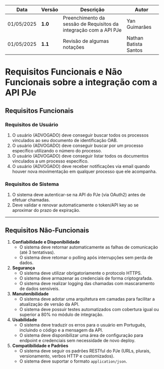 | Data       | Versão | Descrição                          | Autor                    |
|------------|--------|------------------------------------|--------------------------|
| 01/05/2025 | **1.0** | Preenchimento da sessão de Requisitos da integração com a API PJe | Yan Guimarães   |
| 01/05/2025 | **1.1** | Revisão de algumas notações | Nathan Batista Santos   |

# Requisitos Funcionais e Não Funcionais sobre a integração com a API PJe

## Requisitos Funcionais

### Requisitos de Usuário

1. O usuário (ADVOGADO) deve conseguir buscar todos os processos vinculados ao seu documento de identificação OAB.
2. O usuário (ADVOGADO) deve conseguir buscar por um processo específico utilizando o número do processo.
3. O usuário (ADVOGADO) deve conseguir listar todos os documentos vinculados a um processo específico.
4. O usuário (ADVOGADO) deve receber notificações via email quando houver nova movimentação em qualquer processo que ele acompanha.

### Requisitos de Sistema

1. O sistema deve autenticar-se na API do PJe (via OAuth2) antes de efetuar chamadas.
2. Deve validar e renovar automaticamente o token/API key ao se aproximar do prazo de expiração.

---

## Requisitos Não-Funcionais

1. **Confiabilidade e Disponibilidade**
    - O sistema deve retornar automaticamente as falhas de comunicação (até 3 tentativas).
    - O sistema deve retomar o polling após interrupções sem perda de dados.
2. **Segurança**
    - O sistema deve utilizar obrigatoriamente o protocolo HTTPS.
    - O sistema deve armazenar as credenciais de forma criptografada.
    - O sistema deve realizar logging das chamadas com mascaramento de dados sensíveis.
3. **Manutenibilidade**
    - O sistema deve adotar uma arquitetura em camadas para facilitar a atualização de versão da API.
    - O sistema deve possuir testes automatizados com cobertura igual ou superior a 80% no módulo de integração.
4. **Usabilidade**
    - O sistema deve traduzir os erros para o usuário em Português, incluindo o código e a mensagem da API.
    - O sistema deve disponibilizar uma área de configuração para endpoint e credenciais sem necessidade de novo deploy.
5. **Compatibilidade e Padrões**
    - O sistema deve seguir os padrões RESTful do PJe (URLs, plurais, versionamento, verbos HTTP e customizados).
    - O sistema deve suportar o formato `application/json`.
